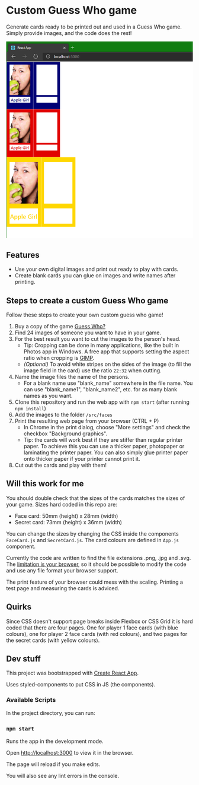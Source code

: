 # Custom Guess Who game

Generate cards ready to be printed out and used in a Guess Who game. Simply provide images, and the code does the rest!

![Screenshot of the code in action](./docs/assets/chrome_screenshot.png)

## Features

- Use your own digital images and print out ready to play with cards.
- Create blank cards you can glue on images and write names after printing.

## Steps to create a custom Guess Who game

Follow these steps to create your own custom guess who game!

1. Buy a copy of the game [Guess Who?](https://en.wikipedia.org/wiki/Guess_Who%3F)
2. Find 24 images of someone you want to have in your game.
3. For the best result you want to cut the images to the person's head.
   - Tip: Cropping can be done in many applications, like the built in Photos app in Windows. A free app that supports setting the aspect ratio when cropping is [GIMP](https://www.gimp.org/).
   - *(Optional)* To avoid white stripes on the sides of the image (to fill the image field in the card) use the ratio `22:32` when cutting.
4. Name the image files the name of the persons.
   - For a blank name use "blank_name" somewhere in the file name. You can use "blank_name1", "blank_name2", etc. for as many blank names as you want.
5. Clone this repository and run the web app with `npm start` (after running `npm install`)
6. Add the images to the folder `/src/faces`
7. Print the resulting web page from your browser (CTRL + P)
   - In Chrome in the print dialog, choose "More settings" and check the checkbox "Background graphics".
   - Tip: the cards will work best if they are stiffer than regular printer paper. To achieve this you can use a thicker paper, photopaper or laminating the printer paper. You can also simply glue printer paper onto thicker paper if your printer cannot print it.
8. Cut out the cards and play with them!

## Will this work for me

You should double check that the sizes of the cards matches the sizes of your game. Sizes hard coded in this repo are:

- Face card: 50mm (height) x 28mm (width)
- Secret card: 73mm (height) x 36mm (width)

You can change the sizes by changing the CSS inside the components `FaceCard.js` and `SecretCard.js`. The card colours are defined in `App.js` component.

Currently the code are written to find the file extensions .png, .jpg and .svg. The [limitation is your browser](https://developer.mozilla.org/en-US/docs/Web/HTML/Element/img#Supported_image_formats), so it should be possible to modify the code and use any file format your browser support.

The print feature of your browser could mess with the scaling. Printing a test page and measuring the cards is adviced.

## Quirks

Since CSS doesn't support page breaks inside Flexbox or CSS Grid it is hard coded that there are four pages. One for player 1 face cards (with blue colours), one for player 2 face cards (with red colours), and two pages for the secret cards (with yellow colours).

## Dev stuff

This project was bootstrapped with [Create React App](https://github.com/facebook/create-react-app).

Uses styled-components to put CSS in JS (the components).

### Available Scripts

In the project directory, you can run:

### `npm start`

Runs the app in the development mode.

Open [http://localhost:3000](http://localhost:3000) to view it in the browser.

The page will reload if you make edits.

You will also see any lint errors in the console.
